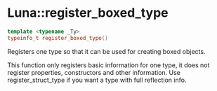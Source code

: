 # Luna::register_boxed_type

```c++
template <typename _Ty>
typeinfo_t register_boxed_type()
```

Registers one type so that it can be used for creating boxed objects. 

This function only registers basic information for one type, it does not register properties, constructors and other information. Use register_struct_type if you want a type with full reflection info. 

